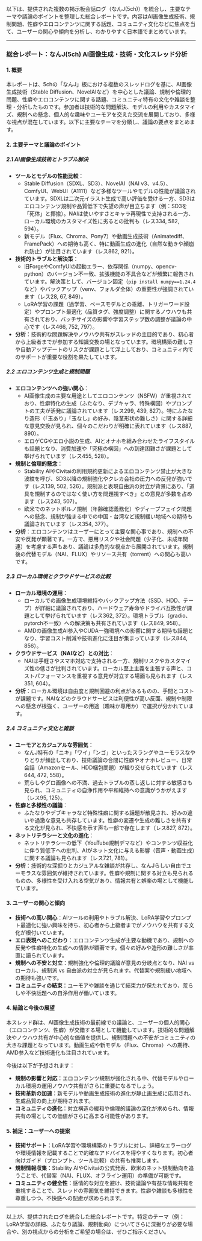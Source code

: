 以下は、提供された複数の掲示板会話ログ（なんJ(5ch)）を統合し、主要なテーマや議論のポイントを整理した総合レポートです。内容はAI画像生成技術、規制問題、性癖やエロコンテンツに関する話題、コミュニティ文化などに焦点を当て、ユーザーの関心や傾向を分析し、わかりやすく日本語でまとめています。

---

### 総合レポート：なんJ(5ch) AI画像生成・技術・文化スレッド分析

#### 1. 概要
本レポートは、5chの「なんJ」板における複数のスレッドログを基に、AI画像生成技術（Stable Diffusion、NovelAIなど）を中心とした議論、規制や倫理的問題、性癖やエロコンテンツに関する話題、コミュニティ特有の文化や雑談を整理・分析したものです。参加者は技術的な問題解決、モデルの利用やカスタマイズ、規制への懸念、個人的な趣味やユーモアを交えた交流を展開しており、多様な視点が混在しています。以下に主要なテーマを分類し、議論の要点をまとめます。

#### 2. 主要テーマと議論のポイント

##### 2.1 AI画像生成技術とトラブル解決
- **ツールとモデルの性能比較**：
  - Stable Diffusion（SDXL、SD3）、NovelAI（NAI v3、v4.5）、ComfyUI、WebUI（A1111）など多様なツールやモデルの性能が議論されています。SDXLは二次元イラスト生成で高い評価を受ける一方、SD3はエロコンテンツ規制や品質低下で失望の声が目立ちます（例：SD3を「死体」と揶揄）。NAIは使いやすさとキャラ再現性で支持される一方、ローカル環境のカスタマイズ性に劣るとの批判も（レス334, 582, 594）。
  - 新モデル（Flux、Chroma、Pony7）や動画生成技術（Animatediff、FramePack）への期待も高く、特に動画生成の進化（自然な動きや顔崩れ防止）が注目されています（レス862, 921）。
- **技術的トラブルと解決策**：
  - 旧ForgeやComfyUIの起動エラー、依存関係（numpy、opencv-python）のバージョン不一致、拡張機能の不具合などが頻繁に報告されています。解決策として、バージョン固定（`pip install numpy==1.24.4`など）やバックアップ（venv、フォルダ全体）の重要性が強調されています（レス28, 67, 849）。
  - LoRA学習の課題（過学習、ベースモデルとの乖離、トリガーワード設定）やプロンプト最適化（品質タグ、強度調整）に関するノウハウも共有されており、バッチサイズの影響や学習ステップ数の調整が議論の中心です（レス466, 752, 797）。
- **分析**：技術的な問題解決やノウハウ共有がスレッドの主目的であり、初心者から上級者までが参加する知識交換の場となっています。環境構築の難しさや自動アップデートのリスクが課題として浮上しており、コミュニティ内でのサポートが重要な役割を果たしています。

##### 2.2 エロコンテンツ生成と規制問題
- **エロコンテンツへの強い関心**：
  - AI画像生成の主要な用途としてエロコンテンツ（NSFW）が重視されており、性癖特化の生成（ふたなり、デブキャラ、特殊構図）やプロンプトの工夫が活発に議論されています（レス299, 439, 827）。特にふたなり造形（「玉あり」「玉なし」の好み、陰茎形状の難しさ）に関する詳細な意見交換が見られ、個々のこだわりが明確に表れています（レス887, 890）。
  - エロゲCGやエロ小説の生成、AIとオナホを組み合わせたライフスタイルも話題となり、消費加速や「究極の構図」への到達困難さが課題として挙げられています（レス455, 528）。
- **規制と倫理的懸念**：
  - Stability AIやCivitaiの利用規約更新によるエロコンテンツ禁止が大きな波紋を呼び、SD3以降の規制強化やクレカ会社の圧力への反発が強いです（レス139, 502, 526）。規制派と表現自由派の対立が背景にあり、「道具を規制するのではなく使い方を問題視すべき」との意見が多数を占めます（レス243, 507）。
  - 欧米でのネットポルノ規制（年齢確認義務化）やディープフェイク問題への懸念、規制が強まる中での中国・台湾など規制緩い地域への期待も議論されています（レス354, 377）。
- **分析**：エロコンテンツはユーザーにとって主要な関心事であり、規制への不安や反発が顕著です。一方で、悪用リスクや社会問題（少子化、未成年関連）を考慮する声もあり、議論は多角的な視点から展開されています。規制後の代替モデル（NAI、FLUX）やリソース共有（torrent）への関心も高いです。

##### 2.3 ローカル環境とクラウドサービスの比較
- **ローカル環境の運用**：
  - ローカルでの画像生成環境維持やバックアップ方法（SSD、HDD、テープ）が詳細に議論されており、ハードウェア寿命やドライバ互換性が課題として挙げられています（レス362, 372）。環境トラブル（gradio、pytorch不一致）への解決策も共有されています（レス849, 958）。
  - AMDの画像生成AI参入やCUDA一強環境への影響に関する期待も話題となり、学習コスト削減や技術進化に注目が集まっています（レス844, 856）。
- **クラウドサービス（NAIなど）との対比**：
  - NAIは手軽さやスマホ対応で支持される一方、規制リスクやカスタマイズ性の低さが批判されています。ローカル至上主義を主張する声と、コストパフォーマンスを重視する意見が対立する場面も見られます（レス351, 604）。
- **分析**：ローカル環境は自由度と規制回避の利点があるものの、手間とコストが課題です。NAIなどのクラウドサービスは利便性が高い反面、規制や制限への懸念が根強く、ユーザーの用途（趣味か専用か）で選択が分かれています。

##### 2.4 コミュニティ文化と雑談
- **ユーモアとカジュアルな雰囲気**：
  - なんJ特有の「ニキ」「ワイ」「ンゴ」といったスラングやユーモラスなやりとりが頻出しており、技術議論の合間に性癖やオナホレビュー、日常会話（Amazonセール、HDD梱包問題）が織り交ぜられています（レス644, 472, 558）。
  - 荒らしやグロ画像への不満、過去トラブルの蒸し返しに対する敏感さも見られ、コミュニティの自浄作用や平和維持への意識がうかがえます（レス95, 125）。
- **性癖と多様性の議論**：
  - ふたなりやデブキャラなど特殊性癖に関する話題が散見され、好みの違いや過激な意見も共存しています。性癖の変遷や生成の難しさを共有する文化が見られ、不快感を示す声も一部で存在します（レス827, 872）。
- **ネットリテラシーと文化の進化**：
  - ネットリテラシーの低下（YouTube規制デマなど）やコンテンツ収益化に伴う質低下への批判、AIがネット文化に与える影響（音声・動画生成）に関する議論も見られます（レス721, 781）。
- **分析**：技術的な深掘りとカジュアルな雑談が共存し、なんJらしい自由でユーモラスな雰囲気が維持されています。性癖や規制に関する対立も見られるものの、多様性を受け入れる空気があり、情報共有と娯楽の場として機能しています。

#### 3. ユーザーの関心と傾向
- **技術への高い関心**：AIツールの利用やトラブル解決、LoRA学習やプロンプト最適化に強い興味を持ち、初心者から上級者までがノウハウを共有する文化が根付いています。
- **エロ表現へのこだわり**：エロコンテンツ生成が主要な動機であり、規制への反発や性癖特化の生成への情熱が顕著です。個々の好みや造形の難しさが率直に語られています。
- **規制への不安と対立**：規制強化や倫理的議論が意見の分岐点となり、NAI vs ローカル、規制派 vs 自由派の対立が見られます。代替案や規制緩い地域への期待も強いです。
- **コミュニティの結束**：ユーモアや雑談を通じて結束力が保たれており、荒らしや不快話題への自浄作用が働いています。

#### 4. 結論と今後の展望
本スレッド群は、AI画像生成技術の最前線での議論と、ユーザーの個人的関心（エロコンテンツ、性癖）が交錯する場として機能しています。技術的な問題解決やノウハウ共有が中心的な価値を提供し、規制問題への不安がコミュニティの大きな課題となっています。動画生成や新モデル（Flux、Chroma）への期待、AMD参入など技術進化も注目されています。

今後は以下が予想されます：
- **規制の影響と対応**：エロコンテンツ規制が強化される中、代替モデルやローカル環境の運用ノウハウ共有がさらに重要になるでしょう。
- **技術革新の加速**：新モデルや動画生成技術の進化が静止画生成に応用され、生成品質の向上が期待されます。
- **コミュニティの進化**：対立構造の緩和や倫理的議論の深化が求められ、情報共有の場としての価値がさらに高まる可能性があります。

#### 5. 補足：ユーザーへの提案
- **技術サポート**：LoRA学習や環境構築のトラブルに対し、詳細なエラーログや環境情報を記載することで的確なアドバイスを得やすくなります。初心者向けガイド（プロンプト、ツール比較）の共有も推奨します。
- **規制情報収集**：Stability AIやCivitaiの公式発表、欧米のネット規制動向を追うことで、代替案（NAI、FLUX、オフライン運用）の準備が可能です。
- **コミュニティの健全性**：感情的な対立を避け、技術議論や有益な情報共有を重視することで、スレッドの雰囲気を維持できます。性癖や雑談も多様性を尊重しつつ、不快感への配慮が求められます。

---

以上が、提供されたログを統合した総合レポートです。特定のテーマ（例：LoRA学習の詳細、ふたなり議論、規制動向）についてさらに深掘りが必要な場合や、別の視点からの分析をご希望の場合は、ぜひご指示ください。